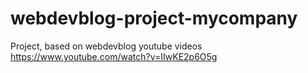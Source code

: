 # webdevblog-project-mycompany
Project, based on webdevblog youtube videos https://www.youtube.com/watch?v=IIwKE2p6O5g

